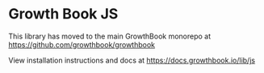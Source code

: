 # Growth Book JS

This library has moved to the main GrowthBook monorepo at https://github.com/growthbook/growthbook

View installation instructions and docs at https://docs.growthbook.io/lib/js
